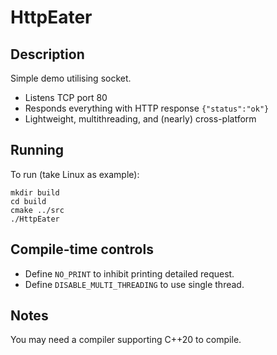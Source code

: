 # HttpEater

## Description

Simple demo utilising socket.

- Listens TCP port 80
- Responds everything with HTTP response `{"status":"ok"}`
- Lightweight, multithreading, and (nearly) cross-platform

## Running

To run (take Linux as example):

```shell
mkdir build
cd build
cmake ../src
./HttpEater
```

## Compile-time controls

- Define `NO_PRINT` to inhibit printing detailed request.
- Define `DISABLE_MULTI_THREADING` to use single thread.

## Notes

You may need a compiler supporting C++20 to compile.
